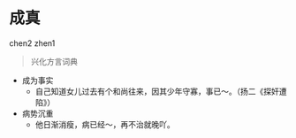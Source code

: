 # 成真
chen2 zhen1
> 兴化方言词典
- 成为事实
  - 自己知道女儿过去有个和尚往来，因其少年守寡，事已～。（扬二《探奸遭陷》）
- 病势沉重
  - 他日渐消瘦，病已经～，再不治就晚吖。
